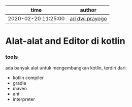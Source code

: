 time | author
-|-
2020-02-20 11:25:00 | [ari dwi prayogo](https://github.com/aridwiprayogo)

# Alat-alat and Editor di kotlin

### tools
ada banyak alat untuk mengembangkan kotlin, terdiri dari:
- kotlin compiler
- gradle
- maven
- ant
- interpreter

